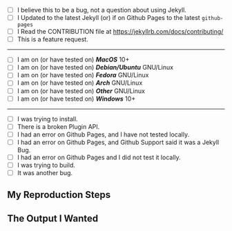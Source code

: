 <!--
  Hi! Thanks for considering to file a bug with Jekyll.  Please take the time to
  answer the basic questions. You can convert `[ ]` into `[x]` to check boxes (or submit
  and check.) If there is no need for certain fields like output and redirection, please delete
  those headers before submitting.  We know not all tickets require those steps.
  Otherwise, please try to be as detailed as possible.
  
  If you are unsure this is a bug in Jekyll, or this is a bug caused
  by a plugin that isn't directly related to Jekyll, or if this is just
  a generic usage question, please consider asking your question at
  https://talk.jekyllrb.com where non-bug questions go.
  
  Thanks!
-->

- [ ] I believe this to be a bug, not a question about using Jekyll.
- [ ] I Updated to the latest Jekyll (or) if on Github Pages to the latest `github-pages`
- [ ] I Read the CONTRIBUTION file at https://jekyllrb.com/docs/contributing/
- [ ] This is a feature request.

---

- [ ] I am on (or have tested on) ***MacOS*** 10+
- [ ] I am on (or have tested on) ***Debian/Ubuntu*** GNU/Linux
- [ ] I am on (or have tested on) ***Fedora*** GNU/Linux
- [ ] I am on (or have tested on) ***Arch*** GNU/Linux
- [ ] I am on (or have tested on) ***Other*** GNU/Linux
- [ ] I am on (or have tested on) ***Windows*** 10+

<!--
  Other GNU/Linux includes Scientific GNU/Linux, CentOS GNU/Linux, and others.
  If you are on a minor sub-distro (such as ElementaryOS which does not diverge from
  Ubuntu much, please check the parent distro. Kubuntu, Edubuntu, Lubuntu should
  also be flagged as Ubuntu as their packages come from upstream Ubuntu.
-->

---

- [ ] I was trying to install.
- [ ] There is a broken Plugin API.
- [ ] I had an error on Github Pages, and I have not tested locally.
- [ ] I had an error on Github Pages, and Github Support said it was a Jekyll Bug.
- [ ] I had an error on Github Pages and I did not test it locally.
- [ ] I was trying to build.
- [ ] It was another bug.

## My Reproduction Steps

<!--
  If this error occured on Github Pages, please try to provide us with logs,
  and look at them yourself, to determine if this is an actual Jekyll bug. In
  the event you are unsure, file a ticket, however, when you do please provide
  the logs (strip them of personal information.)
  
  If you have trouble finding your logs, please email support@github.com and
  they will happily help you. If you cannot find logs, please try your best to
  replicate it locally because we cannot fix a problem if we do not know
  exactly what caused it, or within a relatively close distance.
-->

<!--
  Insert the steps you took to for this problem to exist. Such as the
  directories you created and, the full command you ran, and include any
  plugins you have installed, this is very important.
  
  If your steps are complicated, you can also submit a Github
  repository (please no zips, they will be removed and rejected by maintainers,)
  and just supply a command for us to reproduce it ourselves.
-->

## The Output I Wanted

<!-- 
  Insert the output from the command. Alter it as little as you can.
  The minimum should be personal information. Though we normally don't log
  anything like that so there should be no need to alter it.
-->

